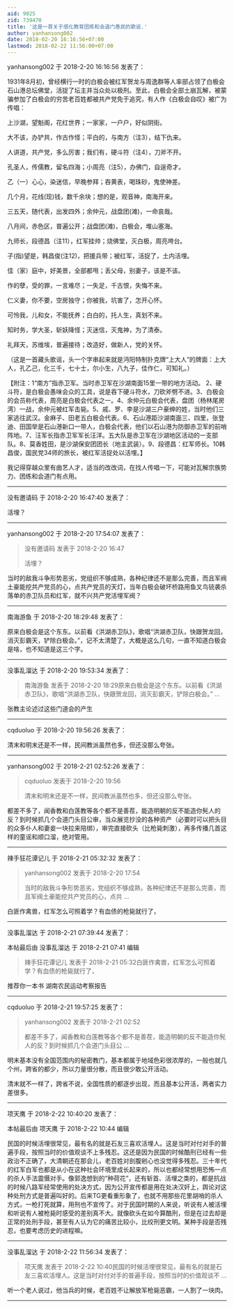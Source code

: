 ```yaml
---
aid: 9025
zid: 739470
title: '这是一首关于感化教育团练和会道门愚民的歌谣.'
author: yanhansong002
date: 2018-02-20 16:16:56+07:00
lastmod: 2018-02-22 11:56:00+07:00
---
```


yanhansong002 于 2018-2-20 16:16:56 发表了：

1931年8月初，曾经横行一时的白极会被红军贺龙与周逸群等人率部占领了白极会石山港总坛佛堂，活捉了坛主并当众处以极刑。至此，白极会全部土崩瓦解，被蒙骗参加了白极会的穷苦老百姓都被共产党免于追究，有人作《白极会自叹》被广为传唱：

上沙湖，望魁阁，花红世界；一家家，一户户，好似阴街。

大不该，办铲共，作古作怪；平白的，与南方（注3），结下仇来。

人讲道，共产党，多么厉害；我们有，硬斗符（注4），刀斧不开。

孔圣人，传儒教，留名四海；小周亮（注5），办佛门，自逞奇才。

乙（一）心心，染迷信，早晚参拜；吞黄表，喝珠砂，鬼使神差。

几个月，花线(现)钱，数千余块；想的是，观音神，南海开来。 

三五天，随代表，出发四外；余仲元，战盘团(滩)，一命哀哉。 

八月间，赤色区，普遍公开；战盘团(滩)，白极会，堆山塞海。 

九师长，段德昌（注11），红军挂帅；烧佛堂，灭白极，周亮垮台。

子(指)望是，韩昌俊(注12)，把援兵带；被红军，活捉了，土内活埋。

佳（家）庭中，好美景，全部都甩；丢父母，别妻子，该是不该。

作的孽，受的罪，一言难尽；一失足，千古恨，失悔不来。

仁义妻，你不要，空房独守；你被我，坑害了，怎开心怀。

可怜我，儿和女，不能抚养；白白的，托人生，真划不来。

知时务，学大圣，斩妖降怪；灭迷信，灭鬼神，为了清泰。

礼拜天，苏维埃，普遍接待；改造好，做新人，党的关怀。

（这是一首藏头歌谣，头一个字串起来就是沔阳特制扑克牌“上大人”的牌面：上大人，孔乙己，化三千，七十士，尔小生，八九子，佳作仁，可知礼。）

【附注：1“南方”指赤卫军。当时赤卫军在沙湖南面15里一带的地方活动。 2、硬斗符，是白极会愚味会众的工具，说是吞下硬斗符水，刀砍斧劈不进。3、白极会的会员称代表，周亮是白极会代表之一。4、余仲元白极会代表，盘团（杨林尾房湾）一战，余仲元被红军击毙。5、戚、罗、李是沙湖三户豪绅的姓，当时他们三家逃往武汉。金麻子、田老五白极会代表。6、石山港距沙湖南面三、四里，张登迪、田国举是石山港新口一带人，白极会代表，他们以石山港为防御赤卫军的前哨阵地。7、汪军长指赤卫军军长汪洋。五大队是赤卫军在沙湖地区活动的一支部队。8、莫香姓田，是沙湖保安团团长（地主武装）。9、段德昌：红军师长。10韩昌俊，国民党34师的旅长，被红军活捉处以活埋。】

我记得穿越众里有曲艺人才，适当的改改词，在找人传唱一下，可能对瓦解宗族势力、团练和会道门有点用。

---------

没有邀请码 于 2018-2-20 16:47:40 发表了：

活埋？

---------

yanhansong002 于 2018-2-20 17:54:07 发表了：

> 没有邀请码 发表于 2018-2-20 16:47
> 
> 活埋？



当时的敌我斗争形势恶劣，党组织不够成熟，各种纪律还不是那么完善，而且军阀土豪能挖共产党员的心，点共产党员的天灯，当年白极会破坏桥路用鱼叉鸟铳袭杀落单的赤卫队员和红军，就不兴共产党活埋军阀？

---------

南海游鱼 于 2018-2-20 18:29:48 发表了：

原来白极会是这个东东。以前看《洪湖赤卫队》，歌唱“洪湖赤卫队，快跟贺龙回，消灭彭霸天，铲除白极会。”，记不太清楚了，大概是这么几句，一直不知道白极会是啥，也不知道是这三个字。

---------

没事乱溜达 于 2018-2-20 19:53:34 发表了：

> 南海游鱼 发表于 2018-2-20 18:29原来白极会是这个东东。以前看《洪湖赤卫队》，歌唱“洪湖赤卫队，快跟贺龙回，消灭彭霸天，铲除白极会。” ...



张教主论述过这些门道会的产生

---------

cqduoluo 于 2018-2-20 19:56:26 发表了：

清末和明末还是不一样，民间教派虽然也多，但还没那么夸张。

---------

yanhansong002 于 2018-2-21 02:52:26 发表了：

> cqduoluo 发表于 2018-2-20 19:56
> 
> 清末和明末还是不一样，民间教派虽然也多，但还没那么夸张。



都差不多了，闻香教和白莲教等各个都不是善茬，能造明朝的反不能造你髡人的反？到时候抓几个会道门头目公审，当众展览抄没的各种资产（必要时可以把头目的众多仆人和妻妾一块拉来陪绑），审完直接砍头（比枪毙刺激），再多传播几首这样的童谣和顺口溜，绝对管用。

---------

辣手狂花谭记儿 于 2018-2-21 05:32:32 发表了：

> yanhansong002 发表于 2018-2-20 17:54
> 
> 当时的敌我斗争形势恶劣，党组织不够成熟，各种纪律还不是那么完善，而且军阀土豪能挖共产党员的心，点共 ...



白匪作禽兽，红军怎么可照着学？有血债的枪毙就行了，

---------

没事乱溜达 于 2018-2-21 07:39:44 发表了：

本帖最后由 没事乱溜达 于 2018-2-21 07:41 编辑 


> 
> 辣手狂花谭记儿 发表于 2018-2-21 05:32白匪作禽兽，红军怎么可照着学？有血债的枪毙就行了，



推荐你一本书 湖南农民运动考察报告

---------

cqduoluo 于 2018-2-21 19:57:25 发表了：

> yanhansong002 发表于 2018-2-21 02:52
> 
> 都差不多了，闻香教和白莲教等各个都不是善茬，能造明朝的反不能造你髡人的反？到时候抓几个会道门头目公 ...



明末基本没有全国范围内的秘密教门，基本都属于地域色彩很浓厚的，一般也就几个州，跨省的都少，所以力量很分散，而且很少敢公开活动。

清末就不一样了，跨省不说，全国性质的都逐步出现，而且基本公开活，两者实力差很多。

---------

项天鹰 于 2018-2-22 10:40:20 发表了：

本帖最后由 项天鹰 于 2018-2-22 10:44 编辑 

民国的时候活埋很常见，最有名的就是石友三喜欢活埋人。这是当时对付对手的普遍手段，按照当时的价值观谈不上多残忍。这还是因为民国的时候酷刑已经有一些政治不正确了，大清朝还在那会儿，老百姓对剖腹剜心也没觉得多残忍。三十年代的红军白军也都是从小在这种社会环境里成长起来的，所以也都经常想用恐怖一点的杀人手法震慑对手。像郭逸想到的“种荷花”，还有斩首、活埋之类的，都是抗战的时候八路军经常使用的处决方式，因为公开宣传都是用在处决汉奸上，舆论对这种处刑方式是普遍叫好的。后来TG更看重形象了，也就不用那些花里胡哨的杀人方式，一枪打死就算，用刑也不宣传了。对于民国时期的人来说，听说有人被活埋和听说有人被枪毙时感受的差别真不大。就像砍头在如今算酷刑，但是在过去却是正常的处刑手段，甚至有人认为它的痛苦比较小，比绞刑更文明。某种手段是否残忍，也要考虑历史的进程嘛。

---------

没事乱溜达 于 2018-2-22 11:56:34 发表了：

> 项天鹰 发表于 2018-2-22 10:40民国的时候活埋很常见，最有名的就是石友三喜欢活埋人。这是当时对付对手的普遍手段，按照当时的价值观谈不 ...



听一个老人说过，他当兵的时候，老百姓不让解放军枪毙恶霸，一人割了一块肉。

---------

